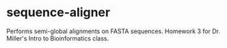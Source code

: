 sequence-aligner
================

Performs semi-global alignments on FASTA sequences. Homework 3 for Dr. Miller's Intro to Bioinformatics class.
